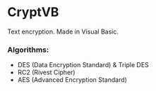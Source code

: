 # CryptVB
Text encryption. Made in Visual Basic.

### Algorithms:

  * DES (Data Encryption Standard) & Triple DES
  * RC2 (Rivest Cipher)
  * AES (Advanced Encryption Standard)
  

    
